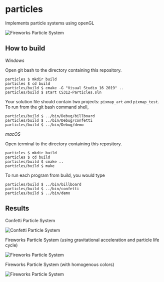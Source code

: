 # particles

Implements particle systems using openGL

![Fireworks Particle System](results/fireworks.gif)

## How to build

*Windows*

Open git bash to the directory containing this repository.

```
particles $ mkdir build
particles $ cd build
particles/build $ cmake -G "Visual Studio 16 2019" ..
particles/build $ start CS312-Particles.sln
```

Your solution file should contain two projects: `pixmap_art` and `pixmap_test`.
To run from the git bash command shell, 

```
particles/build $ ../bin/Debug/billboard
particles/build $ ../bin/Debug/confetti
particles/build $ ../bin/Debug/demo
```

*macOS*

Open terminal to the directory containing this repository.

```
particles $ mkdir build
particles $ cd build
particles/build $ cmake ..
particles/build $ make
```

To run each program from build, you would type

```
particles/build $ ../bin/billboard
particles/build $ ../bin/confetti
particles/build $ ../bin/demo
```

## Results

Confetti Particle System

![Confetti Particle System](results/confetti.gif)

Fireworks Particle System (using gravitational acceleration and particle life cycle)

![Fireworks Particle System](results/fireworks.gif)

Fireworks Particle System (with homogenous colors)

![Fireworks Particle System](results/fireworks2.gif)
